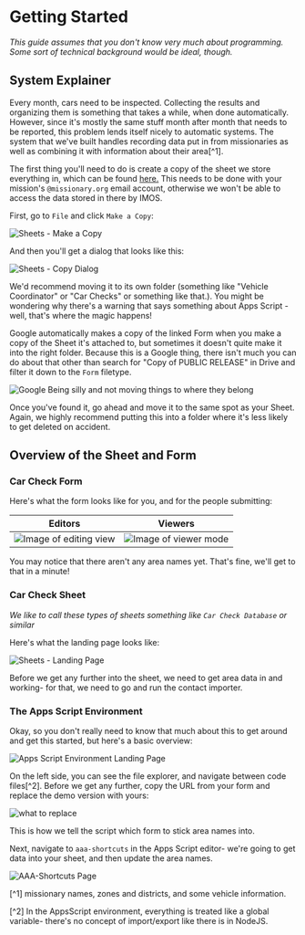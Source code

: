# Getting Started

*This guide assumes that you don't know very much about programming.  Some sort of technical background would be ideal, though.*

## System Explainer

Every month, cars need to be inspected.  Collecting the results and organizing them is something that takes a while, when done automatically.  However, since it's mostly the same stuff month after month that needs to be reported, this problem lends itself nicely to automatic systems.  The system that we've built handles recording data put in from missionaries as well as combining it with information about their area[^1].

The first thing you'll need to do is create a copy of the sheet we store everything in, which can be found [here.](https://docs.google.com/spreadsheets/d/1OXoJZ9xxGZOkut35Z47ZQKExe-LRvOZf_fGfthtlGjI/edit?resourcekey#gid=662692018)  This needs to be done with your mission's ``@missionary.org`` email account, otherwise we won't be able to access the data stored in there by IMOS.


First, go to ``File`` and click ``Make a Copy``:

![Sheets - Make a Copy](docs/Sheets-Make-Copy.png)

And then you'll get a dialog that looks like this:

![Sheets - Copy Dialog](docs/Sheets-Copy-Dialog.png)

We'd recommend moving it to its own folder (something like "Vehicle Coordinator" or "Car Checks" or something like that.).  You might be wondering why there's a warning that says something about Apps Script - well, that's where the magic happens!

Google automatically makes a copy of the linked Form when you make a copy of the Sheet it's attached to, but sometimes it doesn't quite make it into the right folder.  Because this is a Google thing, there isn't much you can do about that other than search for "Copy of PUBLIC RELEASE" in Drive and filter it down to the ``Form`` filetype.

![Google Being silly and not moving things to where they belong](docs/Finding%20Copy%20of%20Form.png)

Once you've found it, go ahead and move it to the same spot as your Sheet.  Again, we highly recommend putting this into a folder where it's less likely to get deleted on accident.


## Overview of the Sheet and Form

### Car Check Form

Here's what the form looks like for you, and for the people submitting:

| Editors | Viewers |
| :---: | :----: |
| ![Image of editing view](docs/Form-EditorMode.jpg) | ![Image of viewer mode](docs/Form-ViewerMode.jpg) |

You may notice that there aren't any area names yet.  That's fine, we'll get to that in a minute!

### Car Check Sheet

*We like to call these types of sheets something like ``Car Check Database`` or similar*

Here's what the landing page looks like:

![Sheets - Landing Page](docs/Sheets-Landing-Page.png)

Before we get any further into the sheet, we need to get area data in and working- for that, we need to go and run the contact importer.

### The Apps Script Environment

Okay, so you don't really need to know that much about this to get around and get this started, but here's a basic overview:

![Apps Script Environment Landing Page](docs/AppsScript-Environment-Start.png)

On the left side, you can see the file explorer, and navigate between code files[^2].  Before we get any further, copy the URL from your form and replace the demo version with yours:

![what to replace](docs/Form-Response-Link-Replacement.png)

This is how we tell the script which form to stick area names into.

Next, navigate to ``aaa-shortcuts`` in the Apps Script editor- we're going to get data into your sheet, and then update the area names.

![AAA-Shortcuts Page](docs/aaa-shortcuts.png)






[^1] missionary names, zones and districts, and some vehicle information.

[^2] In the AppsScript environment, everything is treated like a global variable- there's no concept of import/export like there is in NodeJS.